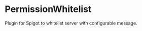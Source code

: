 PermissionWhitelist
===============

Plugin for Spigot to whitelist server with configurable message.
